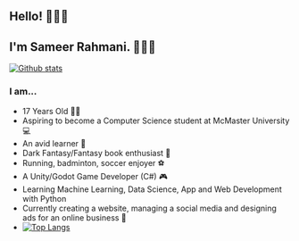 ## Hello! 🙋🏽‍♂️

## I'm Sameer Rahmani. 👨🏽‍💼 
[![Github stats](https://github-readme-stats.vercel.app/api?username=ShayaanT&theme=dracula&show_icons=true&count_private=true)](https://github.com/ShayaanT)

### I am...

- 17 Years Old 🧑🏽
- Aspiring to become a Computer Science student at McMaster University 💻
- An avid learner 🧠
- Dark Fantasy/Fantasy book enthusiast 📕
- Running, badminton, soccer enjoyer ⚽
- A Unity/Godot Game Developer (C#) 🎮
- Learning Machine Learning, Data Science, App and Web Development with Python
- Currently creating a website, managing a social media and designing ads for an online business 🏪
- [![Top Langs](https://github-readme-stats.vercel.app/api/top-langs/?username=ShayaanT&langs_count=5&theme=dracula&layout=compact)](https://github.com/ShayaanT)
